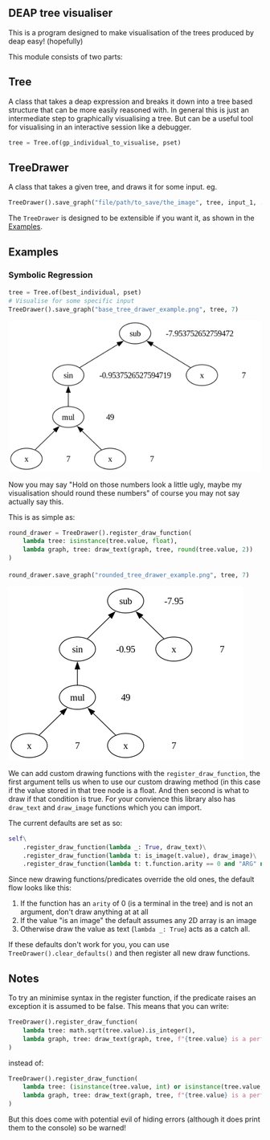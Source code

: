 ## DEAP tree visualiser
This is a program designed to make visualisation of the trees produced by deap easy! (hopefully)

This module consists of two parts:
## Tree
A class that takes a deap expression and breaks it down into a tree based structure that can be more easily reasoned with. In general this is just an intermediate step to graphically visualising a tree. But can be a useful tool for visualising in an interactive session like a debugger.
```python
tree = Tree.of(gp_individual_to_visualise, pset)
```
## TreeDrawer
A class that takes a given tree, and draws it for some input. eg.
```python
TreeDrawer().save_graph("file/path/to_save/the_image", tree, input_1, ..., input_n)
```
The `TreeDrawer` is designed to be extensible if you want it, as shown in the [Examples](##examples).

## Examples
### Symbolic Regression
```python
tree = Tree.of(best_individual, pset)
# Visualise for some specific input
TreeDrawer().save_graph("base_tree_drawer_example.png", tree, 7)
```
![drawing symbolic regression without any changes, for the input 7](./examples/base_tree_drawer_example.png)

Now you may say "Hold on those numbers look a little ugly, maybe my visualisation should round these numbers" of course you may not say actually say this.

This is as simple as:
```python
round_drawer = TreeDrawer().register_draw_function(
    lambda tree: isinstance(tree.value, float),
    lambda graph, tree: draw_text(graph, tree, round(tree.value, 2))
)

round_drawer.save_graph("rounded_tree_drawer_example.png", tree, 7)
```
![drawing symbolic regression with rounding, for the input 7](./examples/rounded_tree_drawer_example.png)

We can add custom drawing functions with the `register_draw_function`, the first argument tells us when to use our custom drawing method (in this case if the value stored in that tree node is a float. And then second is what to draw if that condition is true. For your convience this library also has `draw_text` and `draw_image` functions which you can import.

The current defaults are set as so:
```python
self\
    .register_draw_function(lambda _: True, draw_text)\
    .register_draw_function(lambda t: is_image(t.value), draw_image)\
    .register_draw_function(lambda t: t.function.arity == 0 and "ARG" not in t.function.name, lambda *_: None)
```
Since new drawing functions/predicates override the old ones, the default flow looks like this:
1. If the function has an `arity` of 0 (is a terminal in the tree) and is not an argument, don't draw anything at at all
2. If the value "is an image" the default assumes any 2D array is an image
3. Otherwise draw the value as text (`lambda _: True`) acts as a catch all.

If these defaults don't work for you, you can use `TreeDrawer().clear_defaults()` and then register all new draw functions.

## Notes
To try an minimise syntax in the register function, if the predicate raises an exception it is assumed to be false. This means that you can write: 
```python
TreeDrawer().register_draw_function(
    lambda tree: math.sqrt(tree.value).is_integer(),
    lambda graph, tree: draw_text(graph, tree, f"{tree.value} is a perfect square!")
)
```
instead of:
```python
TreeDrawer().register_draw_function(
    lambda tree: (isinstance(tree.value, int) or isinstance(tree.value, float) and math.sqrt(tree.value).is_integer(),
    lambda graph, tree: draw_text(graph, tree, f"{tree.value} is a perfect square!")
)
```
But this does come with potential evil of hiding errors (although it does print them to the console) so be warned!
